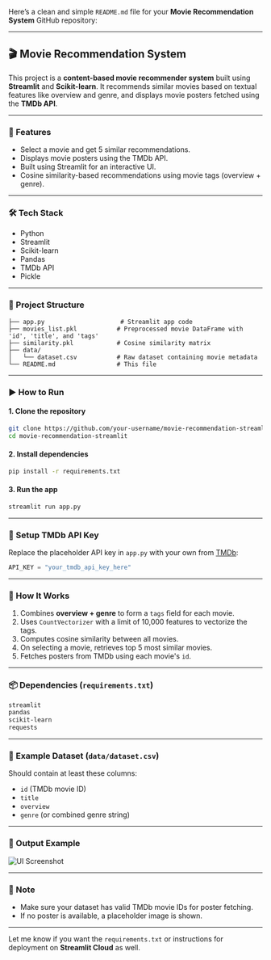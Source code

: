 Here’s a clean and simple `README.md` file for your **Movie Recommendation System** GitHub repository:

---

## 🎬 Movie Recommendation System

This project is a **content-based movie recommender system** built using **Streamlit** and **Scikit-learn**. It recommends similar movies based on textual features like overview and genre, and displays movie posters fetched using the **TMDb API**.

---

### 🚀 Features

* Select a movie and get 5 similar recommendations.
* Displays movie posters using the TMDb API.
* Built using Streamlit for an interactive UI.
* Cosine similarity-based recommendations using movie tags (overview + genre).

---

### 🛠️ Tech Stack

* Python
* Streamlit
* Scikit-learn
* Pandas
* TMDb API
* Pickle

---

### 📁 Project Structure

```
├── app.py                     # Streamlit app code
├── movies_list.pkl           # Preprocessed movie DataFrame with 'id', 'title', and 'tags'
├── similarity.pkl            # Cosine similarity matrix
├── data/
│   └── dataset.csv           # Raw dataset containing movie metadata
└── README.md                 # This file
```

---

### ▶️ How to Run

#### 1. Clone the repository

```bash
git clone https://github.com/your-username/movie-recommendation-streamlit.git
cd movie-recommendation-streamlit
```

#### 2. Install dependencies

```bash
pip install -r requirements.txt
```

#### 3. Run the app

```bash
streamlit run app.py
```

---

### 🔑 Setup TMDb API Key

Replace the placeholder API key in `app.py` with your own from [TMDb](https://www.themoviedb.org/):

```python
API_KEY = "your_tmdb_api_key_here"
```

---

### 🧠 How It Works

1. Combines **overview + genre** to form a `tags` field for each movie.
2. Uses `CountVectorizer` with a limit of 10,000 features to vectorize the tags.
3. Computes cosine similarity between all movies.
4. On selecting a movie, retrieves top 5 most similar movies.
5. Fetches posters from TMDb using each movie's `id`.

---

### 📦 Dependencies (`requirements.txt`)

```txt
streamlit
pandas
scikit-learn
requests
```

---

### 📝 Example Dataset (`data/dataset.csv`)

Should contain at least these columns:

* `id` (TMDb movie ID)
* `title`
* `overview`
* `genre` (or combined genre string)

---

### 🧊 Output Example

![UI Screenshot](https://via.placeholder.com/800x400?text=Insert+your+Streamlit+UI+screenshot+here)

---

### 📌 Note

* Make sure your dataset has valid TMDb movie IDs for poster fetching.
* If no poster is available, a placeholder image is shown.

---

Let me know if you want the `requirements.txt` or instructions for deployment on **Streamlit Cloud** as well.
